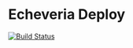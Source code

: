 # Echeveria Deploy

[![Build Status](https://travis-ci.org/phodal-archive/echeveria-deploy.svg?branch=master)](https://travis-ci.org/phodal-archive/echeveria-deploy)
